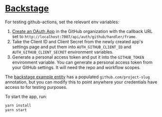 # [Backstage](https://backstage.io)

For testing github-actions, set the relevant env variables:

1. [Create an OAuth App](https://developer.github.com/apps/building-oauth-apps/creating-an-oauth-app/) in the GitHub organization with the callback URL set to `http://localhost:7007/api/auth/github/handler/frame`.
2. Take the Client ID and Client Secret from the newly created app's settings page and put them into `AUTH_GITHUB_CLIENT_ID` and `AUTH_GITHUB_CLIENT_SECRET` environment variables.
3. Generate a personal access token and put it into the `GITHUB_TOKEN` environment variable. You can generate a personal access token from your GitHub settings. It will need the repo and workflow scopes.

The [backstage example entity](./examples/entities.yaml) has a populated `github.com/project-slug` annotation, but you can modify this to point anywhere your credentials have access to for testing purposes.

To start the app, run:

```sh
yarn install
yarn start
```
